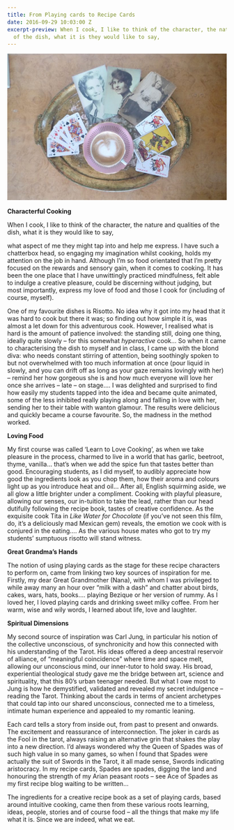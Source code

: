 ```yaml
---
title: From Playing cards to Recipe Cards
date: 2016-09-29 10:03:00 Z
excerpt-preview: When I cook, I like to think of the character, the nature and qualities
  of the dish, what it is they would like to say,
---
```


![P1100775-768x512.jpg](/uploads/P1100775-768x512.jpg)

**Characterful Cooking**

When I cook, I like to think of the character, the nature and qualities of the dish, what it is they would like to say,

what aspect of me they might tap into and help me express. I have such a chatterbox head, so engaging my imagination whilst cooking, holds my attention on the job in hand. Although I’m so food orientated that I’m pretty focused on the rewards and sensory gain, when it comes to cooking. It has been the one place that I have unwittingly practiced mindfulness, felt able to indulge a creative pleasure, could be discerning without judging, but most importantly, express my love of food and those I cook for (including of course, myself).

One of my favourite dishes is Risotto. No idea why it got into my head that it was hard to cook but there it was; so finding out how simple it is, was almost a let down for this adventurous cook. However, I realised what is hard is the amount of patience involved: the standing still, doing one thing, ideally quite slowly – for this somewhat *hyperactive* cook… So when it came to characterising the dish to myself and in class, I came up with the blond diva: who needs constant stirring of attention, being soothingly spoken to but not overwhelmed with too much information at once (pour liquid in slowly, and you can drift off as long as your gaze remains lovingly with her) – remind her how gorgeous she is and how much everyone will love her once she arrives – late – on stage…. I was delighted and surprised to find how easily my students tapped into the idea and became quite animated, some of the less inhibited really playing along and falling in love with her, sending her to their table with wanton glamour. The results were delicious and quickly became a course favourite. So, the madness in the method worked.

**Loving Food**

My first course was called ‘Learn to Love Cooking’, as when we take pleasure in the process, charmed to live in a world that has garlic, beetroot, thyme, vanilla… that’s when we add the spice fun that tastes better than good. Encouraging students, as I did myself, to audibly appreciate how good the ingredients look as you chop them, how their aroma and colours light up as you introduce heat and oil… After all, English squirming aside, we all glow a little brighter under a compliment. Cooking with playful pleasure, allowing our senses, our in-tuition to take the lead, rather than our head dutifully following the recipe book, tastes of creative confidence. As the exquisite cook Tita in *Like Water for Chocolate* (if you’ve not seen this film, do, it’s a deliciously mad Mexican gem) reveals, the emotion we cook with is conjured in the eating…. As the various house mates who got to try my students’ sumptuous risotto will stand witness.

**Great Grandma’s Hands**

The notion of using playing cards as the stage for these recipe characters to perform on, came from linking two key sources of inspiration for me. Firstly, my dear Great Grandmother (Nana), with whom I was privileged to while away many an hour over “milk with a dash” and chatter about birds, cakes, wars, hats, books…. playing Bezique or her version of rummy. As I loved her, I loved playing cards and drinking sweet milky coffee. From her warm, wise and wily words, I learned about life, love and laughter.

**Spiritual Dimensions**

My second source of inspiration was Carl Jung, in particular his notion of the collective unconscious, of synchronicity and how this connected with his understanding of the Tarot. His ideas offered a deep ancestral reservoir of alliance, of “meaningful coincidence” where time and space melt, allowing our unconscious mind, our inner-tutor to hold sway. His broad, experiential theological study gave me the bridge between art, science and spirituality, that this 80’s urban teenager needed. But what I owe most to Jung is how he demystified, validated and revealed my secret indulgence – reading the Tarot. Thinking about the cards in terms of ancient archetypes that could tap into our shared unconscious, connected me to a timeless, intimate human experience and appealed to my romantic leaning.

Each card tells a story from inside out, from past to present and onwards. The excitement and reassurance of interconnection. The joker in cards as the Fool in the tarot, always raising an alternative grin that shakes the play into a new direction. I’d always wondered why the Queen of Spades was of such high value in so many games, so when I found that Spades were actually the suit of Swords in the Tarot, it all made sense, Swords indicating aristocracy. In my recipe cards, Spades are spades, digging the land and honouring the strength of my Arian peasant roots – see Ace of Spades as my first recipe blog waiting to be written…

The ingredients for a creative recipe book as a set of playing cards, based around intuitive cooking, came then from these various roots learning, ideas, people, stories and of course food – all the things that make my life what it is. Since we are indeed, what we eat.